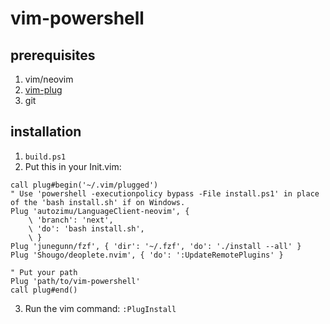 # vim-powershell

## prerequisites

1. vim/neovim
1. [vim-plug](https://github.com/junegunn/vim-plug)
1. git

## installation

1. `build.ps1`
1. Put this in your Init.vim:

```vim
call plug#begin('~/.vim/plugged')
" Use 'powershell -executionpolicy bypass -File install.ps1' in place of the 'bash install.sh' if on Windows.
Plug 'autozimu/LanguageClient-neovim', {
    \ 'branch': 'next',
    \ 'do': 'bash install.sh',
    \ }
Plug 'junegunn/fzf', { 'dir': '~/.fzf', 'do': './install --all' }
Plug 'Shougo/deoplete.nvim', { 'do': ':UpdateRemotePlugins' }

" Put your path
Plug 'path/to/vim-powershell'
call plug#end()
```
3. Run the vim command: `:PlugInstall`
